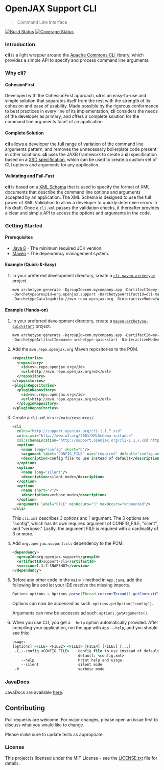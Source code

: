 # OpenJAX Support CLI

> Command Line Interface

[![Build Status](https://travis-ci.org/openjax/support-cli.png)](https://travis-ci.org/openjax/support-cli)
[![Coverage Status](https://coveralls.io/repos/github/openjax/support-cli/badge.svg)](https://coveralls.io/github/openjax/support-cli)

### Introduction

**cli** is a light wrapper around the [Apache Commons CLI][apache-commons-cli] library, which provides a simple API to specify and process command line arguments.

### Why **cli**?

#### CohesionFirst

Developed with the CohesionFirst approach, **cli** is an easy-to-use and simple solution that separates itself from the rest with the strength of its cohesion and ease of usability. Made possible by the rigorous conformance to best practices in every line of its implementation, **cli** considers the needs of the developer as primary, and offers a complete solution for the command line arguments facet of an application.

#### Complete Solution

**cli** allows a developer the full range of variation of the command line arguments pattern, and removes the unnecessary boilerplate code present in other solutions. **cli** uses the JAXB framework to create a **cli** specification based on a [XSD specification][cli-schema], which can be used to create a custom set of CLI options and arguments for any application.

#### Validating and Fail-Fast

**cli** is based on a [XML Schema][cli-schema] that is used to specify the format of XML documents that describe the command line options and arguments accepted by an application. The XML Schema is designed to use the full power of XML Validation to allow a developer to quickly determine errors in his draft. Once a `cli.xml` passes the validation checks, it thereafter provides a clear and simple API to access the options and arguments in the code.

### Getting Started

#### Prerequisites

* [Java 8][jdk8-download] - The minimum required JDK version.
* [Maven][maven] - The dependency management system.

#### Example (Quick-&-Easy)

1. In your preferred development directory, create a [`cli-maven-archetype`][cli-maven-archetype] project.

    ```tcsh
    mvn archetype:generate -DgroupId=com.mycompany.app -DartifactId=my-app \
    -DarchetypeGroupId=org.openjax.support -DarchetypeArtifactId=cli-maven-archetype \
    -DarchetypeCatalog=http://mvn.repo.openjax.org -DinteractiveMode=false
    ```

#### Example (Hands-on)

1. In your preferred development directory, create a [`maven-archetype-quickstart`][maven-archetype-quickstart] project.

    ```tcsh
    mvn archetype:generate -DgroupId=com.mycompany.app -DartifactId=my-app \
    -DarchetypeArtifactId=maven-archetype-quickstart -DinteractiveMode=false
    ```

2. Add the `mvn.repo.openjax.org` Maven repositories to the POM.

    ```xml
    <repositories>
      <repository>
        <id>mvn.repo.openjax.org</id>
        <url>http://mvn.repo.openjax.org/m2</url>
      </repository>
    </repositories>
    <pluginRepositories>
      <pluginRepository>
        <id>mvn.repo.openjax.org</id>
        <url>http://mvn.repo.openjax.org/m2</url>
      </pluginRepository>
    </pluginRepositories>
    ```

3. Create a `cli.xml` in `src/main/resources/`.

    ```xml
    <cli
      xmlns="http://support.openjax.org/cli-1.1.7.xsd"
      xmlns:xsi="http://www.w3.org/2001/XMLSchema-instance"
      xsi:schemaLocation="http://support.openjax.org/cli-1.1.7.xsd http://support.openjax.org/cli.xsd">
      <option>
        <name long="config" short="C"/>
        <argument label="CONFIG_FILE" use="required" default="config.xml"/>
        <description>config file to use instead of default</description>
      </option>
      <option>
        <name long="silent"/>
        <description>silent mode</description>
      </option>
      <option>
        <name short="V"/>
        <description>verbose mode</description>
      </option>
      <arguments label="FILE" minOccurs="3" maxOccurs="unbounded"/>
    </cli>
    ```
  
    This `cli.xml` describes 3 options and 1 argument. The 3 options are "config", which has its own required argument of CONFIG_FILE, "silent", and "verbose." Lastly, the argument FILE is required with a cardinality of 3 or more.

4. Add `org.openjax.support:cli` dependency to the POM.

    ```xml
    <dependency>
      <groupId>org.openjax.support</groupId>
      <artifactId>support-cli</artifactId>
      <version>1.1.7-SNAPSHOT</version>
    </dependency>
    ```

5. Before any other code in the `main()` method in `App.java`, add the following line and let your IDE resolve the missing imports.

    ```java
    Options options = Options.parse(Thread.currentThread().getContextClassLoader().getResource("cli.xml").getURL(), App.class, args);
    ```

    Options can now be accessed as such: `options.getOption("config")`.

    Arguments can now be accesses ad such: `options.getArguments()`.

6. When you use CLI, you get a `--help` option automatically provided. After compiling your application, run the app with `App --help`, and you should see this:

    ```tcsh
    usage:
    [options] <FILE> <FILE2> <FILE3> [FILE4] [FILE5] [...]
     -C,--config <CONFIG_FILE>    config file to use instead of default
                                  default: <config.xml>
        --help                    Print help and usage.
        --silent                  silent mode
     -V                           verbose mode
    ```

### JavaDocs

JavaDocs are available [here](https://support.openjax.org/cli/apidocs/).

## Contributing

Pull requests are welcome. For major changes, please open an issue first to discuss what you would like to change.

Please make sure to update tests as appropriate.

### License

This project is licensed under the MIT License - see the [LICENSE.txt](LICENSE.txt) file for details.

[apache-commons-cli]: https://commons.apache.org/proper/commons-cli/
[cli-maven-archetype]: /../../../../openjax/cli-maven-archetype
[cli-schema]: /src/main/resources/cli.xsd
[jdk8-download]: http://www.oracle.com/technetwork/java/javase/downloads/jdk8-downloads-2133151.html
[maven-archetype-quickstart]: http://maven.apache.org/archetypes/maven-archetype-quickstart/
[maven]: https://maven.apache.org/